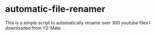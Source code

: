 # automatic-file-renamer
This is a simple script to automatically rename over 300 youtube files  I downloaded from Y2-Mate 

